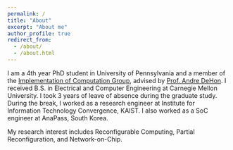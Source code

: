 ```yaml
---
permalink: /
title: "About"
excerpt: "About me"
author_profile: true
redirect_from: 
  - /about/
  - /about.html
---
```


I am a 4th year PhD student in University of Pennsylvania and a member of the [Implementation of Computation Group](http://ic.ese.upenn.edu/), advised by [Prof. Andre DeHon](https://www.seas.upenn.edu/~andre/). I received B.S. in Electrical and Computer Engineering at Carnegie Mellon University. I took 3 years of leave of absence during the graduate study. During the break, I worked as a research engineer at Institute for Information Technology Convergence, KAIST. I also worked as a SoC engineer at AnaPass, South Korea.

My research interest includes Reconfigurable Computing, Partial Reconfiguration, and Network-on-Chip.
